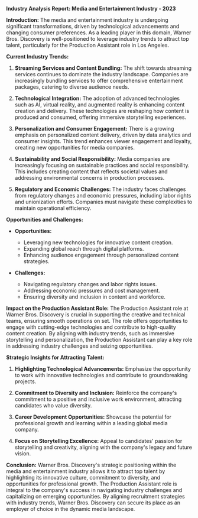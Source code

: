 **Industry Analysis Report: Media and Entertainment Industry - 2023**

**Introduction:**
The media and entertainment industry is undergoing significant transformations, driven by technological advancements and changing consumer preferences. As a leading player in this domain, Warner Bros. Discovery is well-positioned to leverage industry trends to attract top talent, particularly for the Production Assistant role in Los Angeles.

**Current Industry Trends:**
1. **Streaming Services and Content Bundling:** The shift towards streaming services continues to dominate the industry landscape. Companies are increasingly bundling services to offer comprehensive entertainment packages, catering to diverse audience needs.

2. **Technological Integration:** The adoption of advanced technologies such as AI, virtual reality, and augmented reality is enhancing content creation and delivery. These technologies are reshaping how content is produced and consumed, offering immersive storytelling experiences.

3. **Personalization and Consumer Engagement:** There is a growing emphasis on personalized content delivery, driven by data analytics and consumer insights. This trend enhances viewer engagement and loyalty, creating new opportunities for media companies.

4. **Sustainability and Social Responsibility:** Media companies are increasingly focusing on sustainable practices and social responsibility. This includes creating content that reflects societal values and addressing environmental concerns in production processes.

5. **Regulatory and Economic Challenges:** The industry faces challenges from regulatory changes and economic pressures, including labor rights and unionization efforts. Companies must navigate these complexities to maintain operational efficiency.

**Opportunities and Challenges:**
- **Opportunities:**
  - Leveraging new technologies for innovative content creation.
  - Expanding global reach through digital platforms.
  - Enhancing audience engagement through personalized content strategies.

- **Challenges:**
  - Navigating regulatory changes and labor rights issues.
  - Addressing economic pressures and cost management.
  - Ensuring diversity and inclusion in content and workforce.

**Impact on the Production Assistant Role:**
The Production Assistant role at Warner Bros. Discovery is crucial in supporting the creative and technical teams, ensuring smooth operations on set. The role offers opportunities to engage with cutting-edge technologies and contribute to high-quality content creation. By aligning with industry trends, such as immersive storytelling and personalization, the Production Assistant can play a key role in addressing industry challenges and seizing opportunities.

**Strategic Insights for Attracting Talent:**
1. **Highlighting Technological Advancements:** Emphasize the opportunity to work with innovative technologies and contribute to groundbreaking projects.

2. **Commitment to Diversity and Inclusion:** Reinforce the company's commitment to a positive and inclusive work environment, attracting candidates who value diversity.

3. **Career Development Opportunities:** Showcase the potential for professional growth and learning within a leading global media company.

4. **Focus on Storytelling Excellence:** Appeal to candidates' passion for storytelling and creativity, aligning with the company's legacy and future vision.

**Conclusion:**
Warner Bros. Discovery's strategic positioning within the media and entertainment industry allows it to attract top talent by highlighting its innovative culture, commitment to diversity, and opportunities for professional growth. The Production Assistant role is integral to the company's success in navigating industry challenges and capitalizing on emerging opportunities. By aligning recruitment strategies with industry trends, Warner Bros. Discovery can secure its place as an employer of choice in the dynamic media landscape.